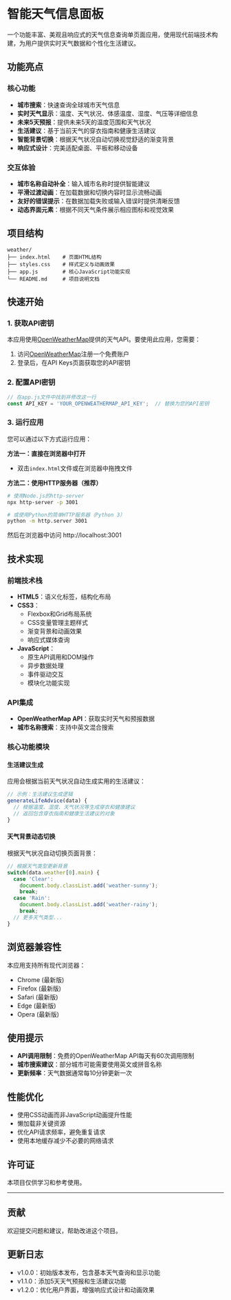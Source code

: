 # 智能天气信息面板

一个功能丰富、美观且响应式的天气信息查询单页面应用，使用现代前端技术构建，为用户提供实时天气数据和个性化生活建议。

## 功能亮点

### 核心功能
- **城市搜索**：快速查询全球城市天气信息
- **实时天气显示**：温度、天气状况、体感温度、湿度、气压等详细信息
- **未来5天预报**：提供未来5天的温度范围和天气状况
- **生活建议**：基于当前天气的穿衣指南和健康生活建议
- **智能背景切换**：根据天气状况自动切换视觉舒适的渐变背景
- **响应式设计**：完美适配桌面、平板和移动设备

### 交互体验
- **城市名称自动补全**：输入城市名称时提供智能建议
- **平滑过渡动画**：在加载数据和切换内容时显示流畅动画
- **友好的错误提示**：在数据加载失败或输入错误时提供清晰反馈
- **动态界面元素**：根据不同天气条件展示相应图标和视觉效果

## 项目结构

```
weather/
├── index.html    # 页面HTML结构
├── styles.css    # 样式定义与动画效果
├── app.js        # 核心JavaScript功能实现
└── README.md     # 项目说明文档
```

## 快速开始

### 1. 获取API密钥

本应用使用[OpenWeatherMap](https://openweathermap.org/)提供的天气API。要使用此应用，您需要：

1. 访问[OpenWeatherMap](https://home.openweathermap.org/users/sign_up)注册一个免费账户
2. 登录后，在API Keys页面获取您的API密钥

### 2. 配置API密钥

```javascript
// 在app.js文件中找到并修改这一行
const API_KEY = 'YOUR_OPENWEATHERMAP_API_KEY';  // 替换为您的API密钥
```

### 3. 运行应用

您可以通过以下方式运行应用：

**方法一：直接在浏览器中打开**
- 双击`index.html`文件或在浏览器中拖拽文件

**方法二：使用HTTP服务器（推荐）**
```bash
# 使用Node.js的http-server
npx http-server -p 3001

# 或使用Python的简单HTTP服务器（Python 3）
python -m http.server 3001
```

然后在浏览器中访问 http://localhost:3001

## 技术实现

### 前端技术栈
- **HTML5**：语义化标签，结构化布局
- **CSS3**：
  - Flexbox和Grid布局系统
  - CSS变量管理主题样式
  - 渐变背景和动画效果
  - 响应式媒体查询
- **JavaScript**：
  - 原生API调用和DOM操作
  - 异步数据处理
  - 事件驱动交互
  - 模块化功能实现

### API集成
- **OpenWeatherMap API**：获取实时天气和预报数据
- **城市名称搜索**：支持中英文混合搜索

### 核心功能模块

#### 生活建议生成
应用会根据当前天气状况自动生成实用的生活建议：

```javascript
// 示例：生活建议生成逻辑
generateLifeAdvice(data) {
  // 根据温度、湿度、天气状况等生成穿衣和健康建议
  // 返回包含穿衣指南和健康生活建议的对象
}
```

#### 天气背景动态切换
根据天气状况自动切换页面背景：

```javascript
// 根据天气类型更新背景
switch(data.weather[0].main) {
  case 'Clear': 
    document.body.classList.add('weather-sunny');
    break;
  case 'Rain': 
    document.body.classList.add('weather-rainy');
    break;
  // 更多天气类型...
}
```

## 浏览器兼容性

本应用支持所有现代浏览器：
- Chrome (最新版)
- Firefox (最新版)
- Safari (最新版)
- Edge (最新版)
- Opera (最新版)

## 使用提示

- **API调用限制**：免费的OpenWeatherMap API每天有60次调用限制
- **城市搜索建议**：部分城市可能需要使用英文或拼音名称
- **更新频率**：天气数据通常每10分钟更新一次

## 性能优化

- 使用CSS动画而非JavaScript动画提升性能
- 懒加载非关键资源
- 优化API请求频率，避免重复请求
- 使用本地缓存减少不必要的网络请求

## 许可证

本项目仅供学习和参考使用。

---

## 贡献

欢迎提交问题和建议，帮助改进这个项目。

## 更新日志

- v1.0.0：初始版本发布，包含基本天气查询和显示功能
- v1.1.0：添加5天天气预报和生活建议功能
- v1.2.0：优化用户界面，增强响应式设计和动画效果